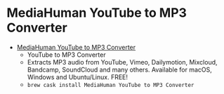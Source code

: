 # MediaHuman YouTube to MP3 Converter
- [MediaHuman YouTube to MP3 Converter](https://www.mediahuman.com/youtube-to-mp3-converter/)
  -  YouTube to MP3 Converter
  - Extracts MP3 audio from YouTube, Vimeo, Dailymotion, Mixcloud, Bandcamp, SoundCloud and many others. Available for macOS, Windows and Ubuntu/Linux. FREE!
  - `brew cask install MediaHuman YouTube to MP3 Converter`

